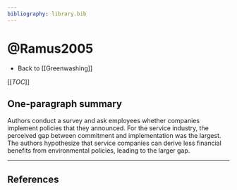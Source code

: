```yaml
---
bibliography: library.bib
---
```


# @Ramus2005

* Back to [[Greenwashing]]

[[_TOC_]]

## One-paragraph summary

Authors conduct a survey and ask employees whether companies implement policies that they announced. For the service industry, the perceived gap between commitment and implementation was the largest. The authors hypothesize that service companies can derive less financial benefits from environmental policies, leading to the larger gap.

---

## References